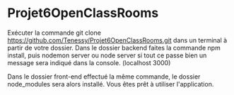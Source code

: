 # Projet6OpenClassRooms

Exécuter la commande git clone https://github.com/Tenessy/Projet6OpenClassRooms.git dans un terminal à partir de votre dossier.
Dans le dossier backend faites la commande npm install, puis nodemon server ou node server
si tout ce passe bien un message sera indiqué dans la console. (localhost 3000)

Dans le dossier front-end effectué la même commande, le dossier node_modules sera alors installé.
Vous êtes prêt à utiliser l'application.

